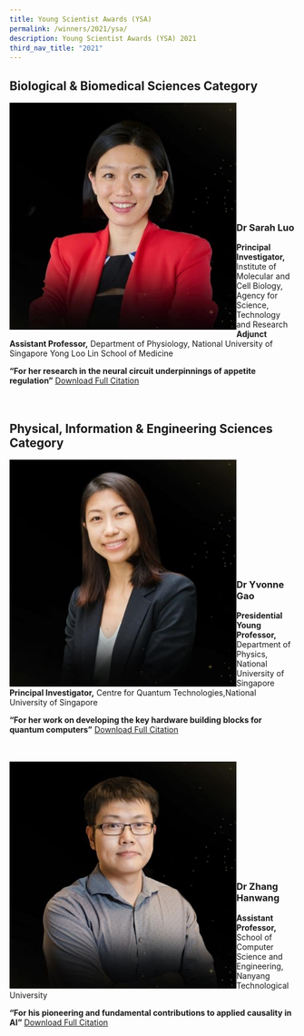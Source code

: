 ```yaml
---
title: Young Scientist Awards (YSA)
permalink: /winners/2021/ysa/
description: Young Scientist Awards (YSA) 2021
third_nav_title: "2021"
---
```

## Biological &amp; Biomedical Sciences Category

<img align="left" style="width:400px" alt="Dr Sarah Luo" src="/images/Winners/2021/2021-ysa-dr-sarah-luo.jpg"><br><br><br><br><br><br><br><br><br><br><br>
### **Dr Sarah Luo**
<b>Principal Investigator,</b> Institute of Molecular and Cell Biology, Agency for Science,
Technology and Research<br>
<b>Adjunct Assistant Professor,</b> Department of Physiology, National University of Singapore
Yong Loo Lin School of Medicine

<b>“For her research in the neural circuit underpinnings of appetite regulation”</b>
[Download Full Citation](/files/Citations/2021/2021-ysa-dr-sarah-lou-citation.pdf)
<br><br><br>
## Physical, Information &amp; Engineering Sciences Category
<img align="left" style="width:400px" alt="Dr Yvonne Gao" src="/images/Winners/2021/2021-ysa-dr-yvonne-gao.jpg"><br><br><br><br><br><br><br><br><br><br><br>
### **Dr Yvonne Gao**

<b>Presidential Young Professor,</b> Department of Physics, National University of Singapore<br>
<b>Principal Investigator,</b> Centre for Quantum Technologies,National University of Singapore

<b>“For her work on developing the key hardware building blocks for quantum computers”</b>
[Download Full Citation](/files/Citations/2021/2021-ysa-dr-yvonne-gao-citation.pdf)
<br><br><br>

<img align="left" style="width:400px" alt="Dr Zhang Hanwang" src="/images/Winners/2021/2021-ysa-dr-zhang-hanwang.jpg"><br><br><br><br><br><br><br><br><br><br><br>
### **Dr Zhang Hanwang**

<b>Assistant Professor,</b> School of Computer Science and Engineering,
Nanyang Technological University

<b>“For his pioneering and fundamental contributions to applied causality in AI”</b>
[Download Full Citation](/files/Citations/2021/2021-ysa-dr-zhang-hanwang-citation.pdf)
<br><br><br>